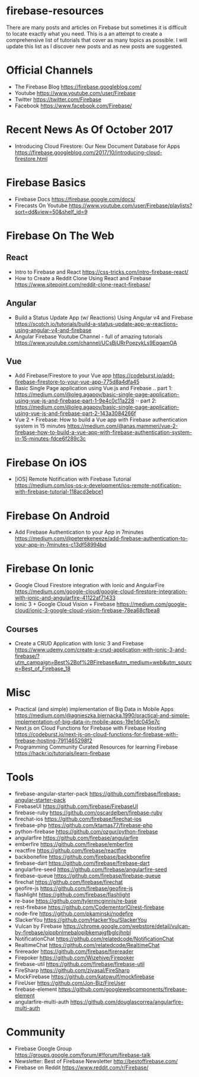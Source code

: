 # firebase-resources
There are many posts and articles on Firebase but sometimes it is difficult to locate exactly what you need. This is a an attempt to create a comprehensive list of tutorials that cover as many topics as possible. I will update this list as I discover new posts and as new posts are suggested.
# Official Channels
* The Firebase Blog https://firebase.googleblog.com/
* Youtube https://www.youtube.com/user/Firebase
* Twitter https://twitter.com/Firebase
* Facebook https://www.facebook.com/Firebase/
# Recent News As Of October 2017
* Introducing Cloud Firestore: Our New Document Database for Apps https://firebase.googleblog.com/2017/10/introducing-cloud-firestore.html
# Firebase Basics
* Firebase Docs https://firebase.google.com/docs/
* Firecasts On Youtube https://www.youtube.com/user/Firebase/playlists?sort=dd&view=50&shelf_id=9
# Firebase On The Web
## React
* Intro to Firebase and React https://css-tricks.com/intro-firebase-react/
* How to Create a Reddit Clone Using React and Firebase https://www.sitepoint.com/reddit-clone-react-firebase/
## Angular
* Build a Status Update App (w/ Reactions) Using Angular v4 and Firebase https://scotch.io/tutorials/build-a-status-update-app-w-reactions-using-angular-v4-and-firebase
* Angular Firebase Youtube Channel - full of amazing tutorials https://www.youtube.com/channel/UCsBjURrPoezykLs9EqgamOA 
## Vue
* Add Firebase/Firestore to your Vue app https://codeburst.io/add-firebase-firestore-to-your-vue-app-775d8a4dfa45
* Basic Single Page application using Vue.js and Firebase
.. part 1: https://medium.com/@oleg.agapov/basic-single-page-application-using-vue-js-and-firebase-part-1-9e4c0c11a228
⋅⋅ part 2: https://medium.com/@oleg.agapov/basic-single-page-application-using-vue-js-and-firebase-part-2-143a3084266f
* Vue 2 + Firebase: How to build a Vue app with Firebase authentication system in 15 minutes https://medium.com/@anas.mammeri/vue-2-firebase-how-to-build-a-vue-app-with-firebase-authentication-system-in-15-minutes-fdce6f289c3c
# Firebase On iOS
* [iOS] Remote Notification with Firebase Tutorial https://medium.com/ios-os-x-development/ios-remote-notification-with-firebase-tutorial-118acd3ebce1
# Firebase On Android
* Add Firebase Authentication to your App in 7minutes https://medium.com/@peterekeneeze/add-firebase-authentication-to-your-app-in-7minutes-c13df58994bd
# Firebase On Ionic
* Google Cloud Firestore integration with Ionic and AngularFire https://medium.com/google-cloud/google-cloud-firestore-integration-with-ionic-and-angularfire-41122af71433
* Ionic 3 + Google Cloud Vision + Firebase https://medium.com/google-cloud/ionic-3-google-cloud-vision-firebase-78ea68cfbea8
## Courses
* Create a CRUD Application with Ionic 3 and Firebase https://www.udemy.com/create-a-crud-application-with-ionic-3-and-firebase/?utm_campaign=Best%2Bof%2BFirebase&utm_medium=web&utm_source=Best_of_Firebase_18


# Misc
* Practical (and simple) implementation of Big Data in Mobile Apps https://medium.com/@agnieszka.biernacka.1990/practical-and-simple-implementation-of-big-data-in-mobile-apps-19e1dc045e7c
* Next.js on Cloud Functions for Firebase with Firebase Hosting https://codeburst.io/next-js-on-cloud-functions-for-firebase-with-firebase-hosting-7911465298f2
* Programming Community Curated Resources for learning Firebase https://hackr.io/tutorials/learn-firebase

# Tools
* firebase-angular-starter-pack https://github.com/firebase/firebase-angular-starter-pack
* FirebaseUI https://github.com/firebase/FirebaseUI
* firebase-ruby https://github.com/oscardelben/firebase-ruby
* firechat-ios https://github.com/firebase/firechat-ios
* firebase-php https://github.com/ktamas77/firebase-php
* python-firebase https://github.com/ozgur/python-firebase
* angularfire https://github.com/firebase/angularfire
* emberfire https://github.com/firebase/emberfire
* reactfire https://github.com/firebase/reactfire
* backbonefire https://github.com/firebase/backbonefire
* firebase-dart https://github.com/firebase/firebase-dart
* angularfire-seed https://github.com/firebase/angularfire-seed
* firebase-queue https://github.com/firebase/firebase-queue
* firechat https://github.com/firebase/firechat
* geofire-js https://github.com/firebase/geofire-js
* flashlight https://github.com/firebase/flashlight
* re-base https://github.com/tylermcginnis/re-base
* rest-firebase https://github.com/CodementorIO/rest-firebase
* node-fire https://github.com/pkaminski/nodefire
* SlackerYou https://github.com/HackerYou/SlackerYou
* Vulcan by Firebase https://chrome.google.com/webstore/detail/vulcan-by-firebase/oippbnlmebalopjbkemajgfbglcjhnbl
* NotificationChat https://github.com/relatedcode/NotificationChat
* RealtimeChat https://github.com/relatedcode/RealtimeChat
* firereader https://github.com/firebase/firereader
* Firepoker https://github.com/Wizehive/Firepoker
* firebase-util https://github.com/firebase/firebase-util
* FireSharp https://github.com/ziyasal/FireSharp
* MockFirebase https://github.com/katowulf/mockfirebase
* FireUser https://github.com/Jon-Biz/FireUser
* firebase-element https://github.com/googlewebcomponents/firebase-element
* angularfire-multi-auth https://github.com/douglascorrea/angularfire-multi-auth


# Community
* Firebase Google Group https://groups.google.com/forum/#!forum/firebase-talk
* Newsletter: Best of Firebase Newsletter http://bestoffirebase.com/
* Firebase on Reddit https://www.reddit.com/r/Firebase/
